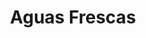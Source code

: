 ---
image: /images/aguas-frescas.jpg
title: Aguas Frescas
description: |-
    Fresh citrus and fruit juices made daily.
price: 3.50
order: 7
menu: aguas-frescas
---